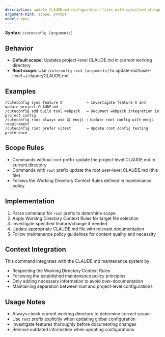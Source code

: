```yaml
---
description: update CLAUDE.md configuration files with specified changes
argument-hint: scope, prompt
model: opus
---
```


**Syntax**: `/cuteconfig [arguments]`

## Behavior

- **Default scope**: Updates project-level CLAUDE.md in current working directory
- **Root scope**: Use `/cuteconfig root [arguments]` to update root/user-level ~/.claude/CLAUDE.md

## Examples

```
/cuteconfig sync feature X           → Investigate feature X and update project CLAUDE.md
/cuteconfig add build tool webpack   → Document webpack integration in project config
/cuteconfig root always use 😅 emoji → Update root config with emoji requirement
/cuteconfig root prefer vitest       → Update root config testing preference
```

## Scope Rules

- Commands without `root` prefix update the project-level CLAUDE.md in current directory
- Commands with `root` prefix update the root user-level CLAUDE.md (this file)
- Follows the Working Directory Context Rules defined in maintenance policy

## Implementation

1. Parse command for `root` prefix to determine scope
2. Apply Working Directory Context Rules for target file selection
3. Investigate specified feature/change if needed
4. Update appropriate CLAUDE.md file with relevant documentation
5. Follow maintenance policy guidelines for content quality and necessity

## Context Integration

This command integrates with the CLAUDE.md maintenance system by:

- Respecting the Working Directory Context Rules
- Following the established maintenance policy principles
- Only adding necessary information to avoid over-documentation
- Maintaining separation between root and project-level configurations

## Usage Notes

- Always check current working directory to determine correct scope
- Use `root` prefix explicitly when updating global configuration
- Investigate features thoroughly before documenting changes
- Remove outdated information when updating configurations
